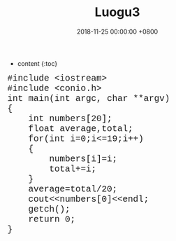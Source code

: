 ﻿---
layout: post
title:  Luogu3
date:   2018-11-25 00:00:00 +0800
categories: document
tag: 测试
---

* content
{:toc}

<?xml version="1.0" encoding="iso-8859-1"?>
<html xmlns="http://www.w3.org/1999/xhtml">
<head>
<meta http-equiv="Content-Type" content="text/html; charset=iso-8859-1" />
<meta name="generator" content="SynEdit HTML exporter" />
<!--
body { color: #000000; background-color: #FFFFFF; }
.cpp1-assembler { color: #0000FF; }
.cpp1-character { color: #000000; }
.cpp1-comment { color: #0078D7; font-style: italic; }
.cpp1-float { color: #800080; }
.cpp1-hexadecimal { color: #800080; }
.cpp1-identifier { color: #3366FF; }
.cpp1-illegalchar { color: #000000; }
.cpp1-number { color: #3366FF; }
.cpp1-octal { color: #800080; }
.cpp1-preprocessor { color: #FF9900; }
.cpp1-reservedword { color: #800080; font-weight: bold; }
.cpp1-space { }
.cpp1-string { color: #0000FF; font-weight: bold; }
.cpp1-symbol { color: #FF0000; font-weight: bold; }
-->
</style>
</head>
<body>
<pre>
<code><span style="font: 15pt Courier New;"><span class="cpp1-preprocessor">#include &lt;iostream&gt;
#include &lt;conio.h&gt;
</span><span class="cpp1-reservedword">int</span><span class="cpp1-space"> </span><span class="cpp1-identifier">main</span><span class="cpp1-symbol">(</span><span class="cpp1-reservedword">int</span><span class="cpp1-space"> </span><span class="cpp1-identifier">argc</span><span class="cpp1-symbol">,</span><span class="cpp1-space"> </span><span class="cpp1-reservedword">char</span><span class="cpp1-space"> </span><span class="cpp1-symbol">**</span><span class="cpp1-identifier">argv</span><span class="cpp1-symbol">)
{
</span><span class="cpp1-space">	</span><span class="cpp1-reservedword">int</span><span class="cpp1-space"> </span><span class="cpp1-identifier">numbers</span><span class="cpp1-symbol">[</span><span class="cpp1-number">20</span><span class="cpp1-symbol">];
</span><span class="cpp1-space">	</span><span class="cpp1-reservedword">float</span><span class="cpp1-space"> </span><span class="cpp1-identifier">average</span><span class="cpp1-symbol">,</span><span class="cpp1-identifier">total</span><span class="cpp1-symbol">;
</span><span class="cpp1-space">	</span><span class="cpp1-reservedword">for</span><span class="cpp1-symbol">(</span><span class="cpp1-reservedword">int</span><span class="cpp1-space"> </span><span class="cpp1-identifier">i</span><span class="cpp1-symbol">=</span><span class="cpp1-number">0</span><span class="cpp1-symbol">;</span><span class="cpp1-identifier">i</span><span class="cpp1-symbol">&lt;=</span><span class="cpp1-number">19</span><span class="cpp1-symbol">;</span><span class="cpp1-identifier">i</span><span class="cpp1-symbol">++)
</span><span class="cpp1-space">	</span><span class="cpp1-symbol">{
</span><span class="cpp1-space">		</span><span class="cpp1-identifier">numbers</span><span class="cpp1-symbol">[</span><span class="cpp1-identifier">i</span><span class="cpp1-symbol">]=</span><span class="cpp1-identifier">i</span><span class="cpp1-symbol">;
</span><span class="cpp1-space">    	</span><span class="cpp1-identifier">total</span><span class="cpp1-symbol">+=</span><span class="cpp1-identifier">i</span><span class="cpp1-symbol">;
</span><span class="cpp1-space">	</span><span class="cpp1-symbol">}
</span><span class="cpp1-space">	</span><span class="cpp1-identifier">average</span><span class="cpp1-symbol">=</span><span class="cpp1-identifier">total</span><span class="cpp1-symbol">/</span><span class="cpp1-number">20</span><span class="cpp1-symbol">;
</span><span class="cpp1-space">	</span><span class="cpp1-identifier">cout</span><span class="cpp1-symbol">&lt;&lt;</span><span class="cpp1-identifier">numbers</span><span class="cpp1-symbol">[</span><span class="cpp1-number">0</span><span class="cpp1-symbol">]&lt;&lt;</span><span class="cpp1-identifier">endl</span><span class="cpp1-symbol">;
</span><span class="cpp1-space">	</span><span class="cpp1-identifier">getch</span><span class="cpp1-symbol">();
</span><span class="cpp1-space">	</span><span class="cpp1-reservedword">return</span><span class="cpp1-space"> </span><span class="cpp1-number">0</span><span class="cpp1-symbol">;
}
</span></span>
</code></pre>
</body>
</html>
